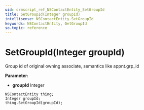 ```yaml
---
uid: crmscript_ref_NSContactEntity_SetGroupId
title: SetGroupId(Integer groupId)
intellisense: NSContactEntity.SetGroupId
keywords: NSContactEntity, GetGroupId
so.topic: reference
---
```


# SetGroupId(Integer groupId)

Group id of original owning associate, semantics like appnt.grp_id

**Parameter:** 
* **groupId** Integer

```crmscript
NSContactEntity thing;
Integer groupId;
thing.SetGroupId(groupId);
```

